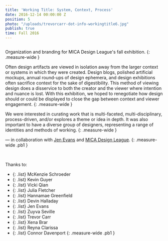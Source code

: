 ```yaml
---
title: 'Working Title: System, Context, Process'
date: 2016-12-14 00:00:00 Z
position: 5
photo: "/uploads/trevorcarr-dot-info-workingtitle6.jpg"
publish: true
time: Fall 2016
---
```


<img ix-path="trevorcarr-dot-info-workingtitle1.jpg"
     sizes="(min-width: 2100px) 50vw, (min-width: 700px) 70vw, 100vw" />

Organization and branding for MICA Design League's fall exhibition.
{: .measure-wide }

Often design artifacts are viewed in isolation away from the larger context or systems in which they were created. Design blogs, polished artificial mockups, annual round-ups of design ephemera, and design exhibitions often sacrifice context for the sake of digestibility. This method of viewing design does a disservice to both the creator and the viewer where intention and nuance is lost. With this exhibition, we hoped to renegotiate how design should or could be displayed to close the gap between context and viewer engagement.
{: .measure-wide }

We were interested in curating work that is multi-faceted, multi-disciplinary, process-driven, and/or explores a theme or idea in depth. It was also important to have a diverse group of designers, representing a range of identities and methods of working.
{: .measure-wide }

— in collaboration with <span class="link dim out">[Jen Evans](https://jenevans.work//)</span> and <span class="link dim out">[MICA Design League](https://www.instagram.com/mica_designleague)</span>.
{: .measure-wide .pb1 }

<img ix-path="trevorcarr-dot-info-workingtitle2.jpg"
     sizes="(min-width: 2100px) 50vw, (min-width: 700px) 70vw, 100vw" />
<img ix-path="trevorcarr-dot-info-workingtitle3.jpg"
     sizes="(min-width: 2100px) 50vw, (min-width: 700px) 70vw, 100vw" />
<img ix-path="trevorcarr-dot-info-workingtitle4.jpg"
     sizes="(min-width: 2100px) 50vw, (min-width: 700px) 70vw, 100vw" />
<img ix-path="trevorcarr-dot-info-workingtitle5.jpg"
     sizes="(min-width: 2100px) 50vw, (min-width: 700px) 70vw, 100vw" />
<img ix-path="trevorcarr-dot-info-workingtitle6.jpg"
     sizes="(min-width: 2100px) 50vw, (min-width: 700px) 70vw, 100vw" />
<img ix-path="trevorcarr-dot-info-workingtitle7.jpg"
     sizes="(min-width: 2100px) 50vw, (min-width: 700px) 70vw, 100vw" />

Thanks to:
- {: .list} McKenzie Schroeder
- {: .list} Kevin Guyer
- {: .list} Vicki Qian
- {: .list} Julia Fletcher
- {: .list} Hannamae Greenfield
- {: .list} Devin Halladay
- {: .list} Jen Evans
- {: .list} Zuyva Seville
- {: .list} Trevor Carr
- {: .list} Xena Brar
- {: .list} Reyna Clarissa
- {: .list} Connor Davenport
{: .measure-wide .pb1 }
